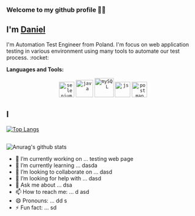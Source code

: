 ###  Welcome to my github profile 👋👋

## I'm [Daniel](https://daniellepszy.github.io/Portfolio/)

<p>I'm Automation Test Engineer from Poland. I'm focus on web application testing in various environment using many tools to automate our test process. :rocket:</p>
 

**Languages and Tools:**  

<p align="center">
<!--  <img src=https://devicons.github.io/devicon/devicon.git/icons/chrome/chrome-original-wordmark.svg alt=chrome width="40" height="40"/>
 <img src=https://devicons.github.io/devicon/devicon.git/icons/firefox/firefox-original-wordmark.svg alt=firefox width="40" height="40"/> -->
 <code><img src=https://upload-icon.s3.us-east-2.amazonaws.com/uploads/icons/png/15484977381551942825-512.png alt=selenium width="40" height="40"/></code>
 <code><img src=https://devicons.github.io/devicon/devicon.git/icons/java/java-original-wordmark.svg alt=java width="45" height="45"/></code>
 <code><img src=https://devicons.github.io/devicon/devicon.git/icons/mysql/mysql-original-wordmark.svg alt=mySQL width="50" height="50"/></code>
 <code><img src=https://devicons.github.io/devicon/devicon.git/icons/javascript/javascript-original.svg alt=js width="40" height="40"/></code>
 <code><img src=https://upload-icon.s3.us-east-2.amazonaws.com/uploads/icons/png/16475775581551942134-512.png alt=postman width="40" height="40"/></code>

</p>

## I 

[![Top Langs](https://github-readme-stats.vercel.app/api/top-langs/?username=DanielLepszy&layout=compact)](https://github.com/anuraghazra/github-readme-stats)

##
![Anurag's github stats](https://github-readme-stats.vercel.app/api?username=DanielLepszy&show_icons=true&theme=merko)

- 🔭 I’m currently working on ... testing web page
- 🌱 I’m currently learning ... dasda
- 👯 I’m looking to collaborate on ... dasd
- 🤔 I’m looking for help with ... dasd
- 💬 Ask me about ... dsa 
- 📫 How to reach me: ... d asd
- 😄 Pronouns: ... dd s
- ⚡ Fun fact: ... sd 

